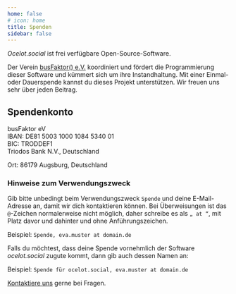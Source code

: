```yaml
---
home: false
# icon: home
title: Spenden
sidebar: false
---
```


*Ocelot.social* ist frei verfügbare Open-Source-Software.

Der Verein [busFaktor() e.V.](https://busfaktor.org/de/) koordiniert und fördert die Programmierung dieser Software und kümmert sich um ihre Instandhaltung.
Mit einer Einmal- oder Dauerspende kannst du dieses Projekt unterstützen.
Wir freuen uns sehr über jeden Beitrag.

## Spendenkonto

busFaktor eV  
IBAN: DE81 5003 1000 1084 5340 01  
BIC: TRODDEF1  
Triodos Bank N.V., Deutschland

Ort: 86179 Augsburg, Deutschland

### Hinweise zum Verwendungszweck

Gib bitte unbedingt beim Verwendungszweck `Spende` und deine E-Mail-Adresse an, damit wir dich kontaktieren können. Bei Überweisungen ist das `@`-Zeichen normalerweise nicht möglich, daher schreibe es als `„ at “`, mit Platz davor und dahinter und ohne Anführungszeichen.

Beispiel: `Spende, eva.muster at domain.de`

Falls du möchtest, dass deine Spende vornehmlich der Software *ocelot.social* zugute kommt, dann gib auch dessen Namen an:

Beispiel: `Spende für ocelot.social, eva.muster at domain.de`

[Kontaktiere uns](/de/contact/) gerne bei Fragen.

